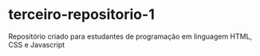# terceiro-repositorio-1
Repositório criado para estudantes de programação em linguagem HTML, CSS e Javascript
